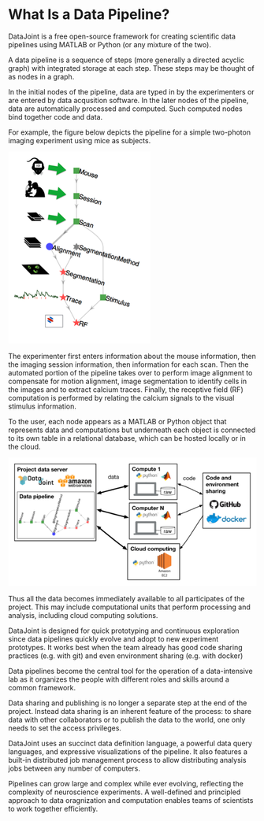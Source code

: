 # What Is a Data Pipeline?

DataJoint is a free open-source framework for creating scientific data pipelines using MATLAB or Python (or any mixture of the two). 

A data pipeline is a sequence of steps (more generally a directed acyclic graph) with integrated storage at each step.  These steps may be thought of as nodes in a graph.

In the initial nodes of the pipeline, data are typed in by the experimenters or are entered by data acqusition software.
In the later nodes of the pipeline, data are automatically processed and computed. Such computed nodes bind together code and data.

For example, the figure below depicts the pipeline for a simple two-photon imaging experiment using mice as subjects.

![](../_static/img/pipeline.png)

The experimenter first enters information about the mouse information, then the imaging session information, then information for each scan.  Then the automated portion of the pipeline takes over to perform image alignment to compensate for motion alignment, image segmentation to identify cells in the images and to extract calcium traces. Finally, the receptive field (RF) computation is performed by relating the calcium signals to the visual stimulus information.

To the user, each node appears as a MATLAB or Python object that represents data and computations but underneath each object is connected to its own table in a relational database, which can be hosted locally or in the cloud. 

![](../_static/img/high-level-pipeline.png)

Thus all the data becomes immediately available to all participates of the project.  This may include computational units that perform processing and analysis, including cloud computing solutions. 

DataJoint is designed for quick prototyping and continuous exploration since data pipelines quickly evolve and adopt to new experiment prototypes.  It works best when the team already has good code sharing practices (e.g. with git) and even environment sharing (e.g. with  docker)

Data pipelines become the central tool for the operation of a data-intensive lab as it organizes the people with different roles and skills around a common framework. 

Data sharing and publishing is no longer a separate step at the end of the project. Instead data sharing is an inherent feature of the process: to share data with other collaborators or to publish the data to the world, one only needs to set the access privileges. 

DataJoint uses an succinct data definition language, a powerful data query languages, and expressive visualizations of the pipeline. It also features a built-in distributed job management process to allow distributing analysis jobs between any number of computers.

Pipelines can grow large and complex while ever evolving,  reflecting the complexity of neuroscience experiments.  A well-defined and principled approach to data oragnization and computation enables teams of scientists to work together efficiently.
